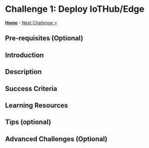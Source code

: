 # Challenge 1: Deploy IoTHub/Edge

**[Home](../README.md)** - [Next Challenge >](./Challenge-02.md)

## Pre-requisites (Optional)

## Introduction

## Description

## Success Criteria

## Learning Resources

## Tips (optional)

## Advanced Challenges (Optional)